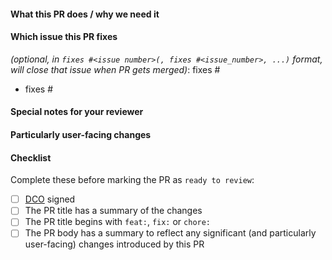 #### What this PR does / why we need it

#### Which issue this PR fixes

_(optional, in `fixes #<issue number>(, fixes #<issue_number>, ...)` format,
will close that issue when PR gets merged)_: fixes #

- fixes #

#### Special notes for your reviewer

#### Particularly user-facing changes

#### Checklist

Complete these before marking the PR as `ready to review`:

<!-- [Place an '[x]' (no spaces) in all applicable fields.] -->

- [ ] [DCO](https://github.com/prometheus-community/helm-charts/blob/main/CONTRIBUTING.md#sign-off-your-work)
  signed
- [ ] The PR title has a summary of the changes
- [ ] The PR title begins with `feat:`, `fix:` or `chore:`
- [ ] The PR body has a summary to reflect any significant (and particularly
  user-facing) changes introduced by this PR

